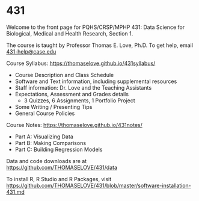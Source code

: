 # 431
Welcome to the front page for PQHS/CRSP/MPHP 431: 
Data Science for Biological, Medical and Health Research, Section 1.

The course is taught by Professor Thomas E. Love, Ph.D.
To get help, email 431-help@case.edu

Course Syllabus: https://thomaselove.github.io/431syllabus/
  - Course Description and Class Schedule
  - Software and Text information, including supplemental resources
  - Staff information: Dr. Love and the Teaching Assistants
  - Expectations, Assessment and Grades details
      - 3 Quizzes, 6 Assignments, 1 Portfolio Project
  - Some Writing / Presenting Tips
  - General Course Policies

Course Notes: https://thomaselove.github.io/431notes/
  - Part A: Visualizing Data
  - Part B: Making Comparisons
  - Part C: Building Regression Models

Data and code downloads are at https://github.com/THOMASELOVE/431/data

To install R, R Studio and R Packages, visit https://github.com/THOMASELOVE/431/blob/master/software-installation-431.md
